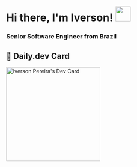 # Hi there, I'm Iverson! <img width="40px" src="https://media.giphy.com/media/6qFTJz4fDRkdy/giphy.gif" />
### Senior Software Engineer from Brazil

## 📖 Daily.dev Card
<a href="https://app.daily.dev/ilp"><img src="https://api.daily.dev/devcards/4c9ad77bb4db4505b5a00357de380b6e.png?r=0bb" width="250" alt="Iverson Pereira's Dev Card"/></a>
